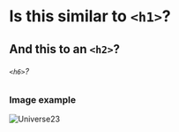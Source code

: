 # Is this similar to `<h1>`?
## And this to an `<h2>`?
###### `<h6>`?

### Image example
![Universe23](https://github.githubassets.com/images/modules/dashboard/universe23/logo.svg)
